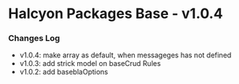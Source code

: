 # Halcyon Packages Base - v1.0.4 #


### Changes Log ###
- v1.0.4: make array as default, when messageges has not defined
- v1.0.3: add strick model on baseCrud Rules
- v1.0.2: add baseblaOptions